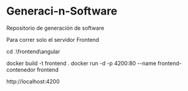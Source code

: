 # Generaci-n-Software
Repositorio de generación de software



Para correr solo el servidor Frontend

cd .\frontend\angular

docker build -t frontend .
docker run -d -p 4200:80 --name frontend-contenedor frontend

http://localhost:4200